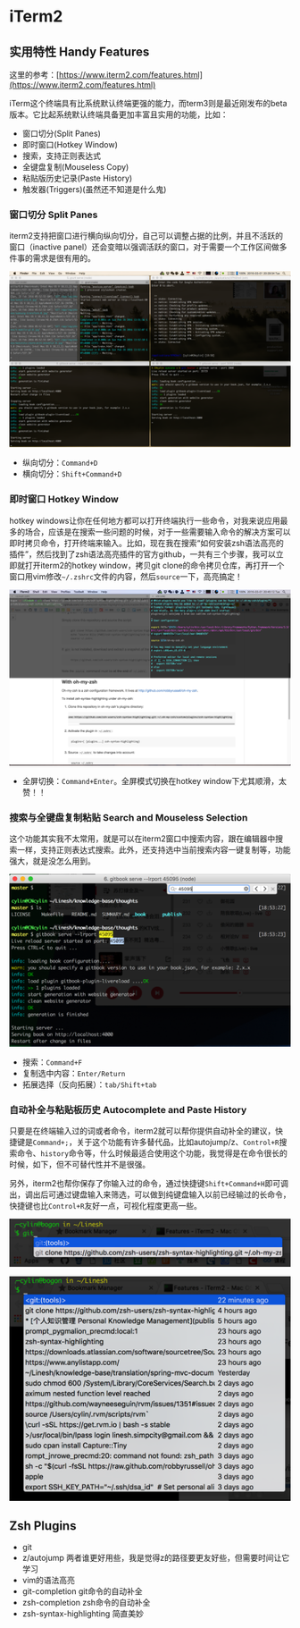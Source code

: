 # iTerm2

## 实用特性 Handy Features

这里的参考：[https://www.iterm2.com/features.html](https://www.iterm2.com/features.html)

iTerm这个终端具有比系统默认终端更强的能力，而term3则是最近刚发布的beta版本。它比起系统默认终端具备更加丰富且实用的功能，比如：
* 窗口切分(Split Panes)
* 即时窗口(Hotkey Window)
* 搜索，支持正则表达式
* 全键盘复制(Mouseless Copy)
* 粘贴版历史记录(Paste History)
* 触发器(Triggers)(虽然还不知道是什么鬼)

### 窗口切分 Split Panes
iterm2支持把窗口进行横向纵向切分，自己可以调整占据的比例，并且不活跃的窗口（inactive panel）还会变暗以强调活跃的窗口，对于需要一个工作区间做多件事的需求是很有用的。

![iTerm2-panes-split](./figures/iterm2-panes-split.png)

* 纵向切分：`Command+D`
* 横向切分：`Shift+Command+D`

### 即时窗口 Hotkey Window
hotkey windows让你在任何地方都可以打开终端执行一些命令，对我来说应用最多的场合，应该是在搜索一些问题的时候，对于一些需要输入命令的解决方案可以即时拷贝命令，打开终端来输入。比如，现在我在搜索“如何安装zsh语法高亮的插件”，然后找到了zsh语法高亮插件的官方github，一共有三个步骤，我可以立即就打开iterm2的hotkey window，拷贝git clone的命令拷贝仓库，再打开一个窗口用vim修改`~/.zshrc`文件的内容，然后`source`一下，高亮搞定！

![iTerms2-hotkey-window](./figures/iterm2-hotkey-window.png)

* 全屏切换：`Command+Enter`。全屏模式切换在hotkey window下尤其顺滑，太赞！！

### 搜索与全键盘复制粘贴 Search and Mouseless Selection
这个功能其实我不太常用，就是可以在iterm2窗口中搜索内容，跟在编辑器中搜索一样，支持正则表达式搜索。此外，还支持选中当前搜索内容一键复制等，功能强大，就是没怎么用到。

![iTerm2-search-and-mouseless-selection](./figures/iterm2-search-and-mouseless-selection.png)

* 搜索：`Command+F`
* 复制选中内容：`Enter/Return`
* 拓展选择（反向拓展）：`tab/Shift+tab`

### 自动补全与粘贴板历史 Autocomplete and Paste History
只要是在终端输入过的词或者命令，iterm2就可以帮你提供自动补全的建议，快捷键是`Command+;`，关于这个功能有许多替代品，比如autojump/z、`Control+R`搜索命令、`history`命令等，什么时候最适合使用这个功能，我觉得是在命令很长的时候，如下，但不可替代性并不是很强。

另外，iterm2也帮你保存了你输入过的命令，通过快捷键`Shift+Command+H`即可调出，调出后可通过键盘输入来筛选，可以做到纯键盘输入以前已经输过的长命令，快捷键也比`Control+R`友好一点，可视化程度更高一些。

![iTerm2-autocomplete](./figures/iterm2-autocomplete.png)

![iTerm2-paste-history](./figures/iterm2-paste-history.png)

## Zsh Plugins
* git
* z/autojump 两者谁更好用些，我是觉得z的路径要更友好些，但需要时间让它学习
* vim的语法高亮
* git-completion git命令的自动补全
* zsh-completion zsh命令的自动补全
* zsh-syntax-highlighting 简直美妙